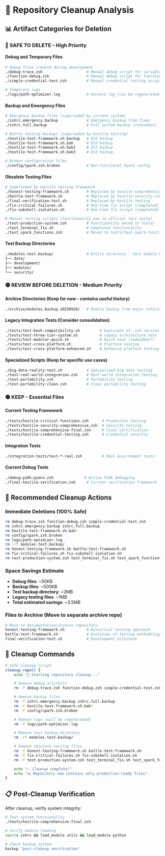 # 🧹 Repository Cleanup Analysis

## 📊 **Artifact Categories for Deletion**

### 🔴 **SAFE TO DELETE - High Priority**

#### **Debug and Temporary Files**
```bash
# Debug files created during development
./debug-trace.zsh                    # Manual debug script for variable tracing
./function-debug.zsh                 # Manual debug script for function testing
./simple-credential-test.zsh         # Manual credential testing script

# Temporary logs
./logs/path-optimizer.log            # Service log (can be regenerated)
```

#### **Backup and Emergency Files**
```bash
# Emergency backup files (superseded by current system)
./zshrc.emergency.backup             # Emergency backup from fixes
./zshrc.full.backup                  # Full system backup (redundant)

# Battle testing backups (superseded by hostile testing)
./hostile-test-framework.sh.backup   # Old backup
./hostile-test-framework.sh.bak      # Old backup
./hostile-test-framework.sh.bak2     # Old backup
./hostile-test-framework.sh.bak3     # Old backup

# Broken configuration files
./config/spark.zsh.broken            # Non-functional Spark config
```

#### **Obsolete Testing Files**
```bash
# Superseded by hostile testing framework
./honest-testing-framework.sh        # Replaced by hostile-comprehensive-final.zsh
./battle-test-framework.sh           # Replaced by hostile-security-comprehensive.zsh
./final-verification-test.sh         # Replaced by hostile testing
./fix-critical-failures.sh           # One-time fix script (completed)
./fix-subshell-isolation.sh          # One-time fix script (completed)

# Manual testing scripts (functionality now in official test suite)
./test-production-system.zsh         # Functionality moved to tests/
./test_terminal_fix.sh               # Completed functionality
./test_spark_functions.zsh           # Moved to tests/test-spark-functions.zsh
```

#### **Test Backup Directories**
```bash
./modules.test.backup/               # Entire directory - test module backups
├── data/
├── development/
├── modules/
└── security/
```

### 🟡 **REVIEW BEFORE DELETION - Medium Priority**

#### **Archive Directories** (Keep for now - contains useful history)
```bash
./archive/modules.backup.20250920/   # Module backup from major refactor
```

#### **Legacy Integration Tests** (Consider consolidation)
```bash
./tests/test-bash-compatibility.sh         # Duplicate of .zsh version?
./tests/test-three-tier-system.sh          # Legacy architecture test
./tests/test-modular-quick.sh              # Quick test (redundant?)
./tests/test-cross-platform.sh             # Platform testing
./tests/test-cross-platform-enhanced.sh    # Enhanced platform testing
```

#### **Specialized Scripts** (Keep for specific use cases)
```bash
./big-data-reality-test.sh           # Specialized big data testing
./test-real-world-integration.zsh    # Real-world integration testing
./test-portability.zsh               # Portability testing
./test-portability-clean.zsh         # Clean portability testing
```

### 🟢 **KEEP - Essential Files**

#### **Current Testing Framework**
```bash
./tests/hostile-critical-functions.zsh      # Production testing
./tests/hostile-security-comprehensive.zsh  # Security testing
./tests/hostile-comprehensive-final.zsh     # Final certification
./tests/hostile-credential-testing.zsh      # Credential security
```

#### **Integration Tests**
```bash
./integration-tests/test-*-real.zsh         # Real environment tests
```

#### **Current Debug Tools**
```bash
./debug-p10k-pyenv.zsh              # Active P10k debugging
./final-hostile-verification.zsh     # Current verification framework
```

## 🎯 **Recommended Cleanup Actions**

### **Immediate Deletions (100% Safe)**
```bash
rm debug-trace.zsh function-debug.zsh simple-credential-test.zsh
rm zshrc.emergency.backup zshrc.full.backup
rm hostile-test-framework.sh.bak*
rm config/spark.zsh.broken
rm logs/path-optimizer.log
rm -rf modules.test.backup/
rm honest-testing-framework.sh battle-test-framework.sh
rm fix-critical-failures.sh fix-subshell-isolation.sh
rm test-production-system.zsh test_terminal_fix.sh test_spark_functions.zsh
```

### **Space Savings Estimate**
- **Debug files**: ~50KB
- **Backup files**: ~500KB
- **Test backup directory**: ~2MB
- **Legacy testing files**: ~1MB
- **Total estimated savings**: ~3.5MB

### **Files to Archive** (Move to separate archive repo)
```bash
# Move to documentation/archive repository
honest-testing-framework.sh          # Historical testing approach
battle-test-framework.sh             # Evolution of testing methodology
final-verification-test.sh           # Development milestone
```

## 🔄 **Cleanup Commands**

```bash
# Safe cleanup script
cleanup_repo() {
    echo "🧹 Starting repository cleanup..."

    # Remove debug artifacts
    rm -f debug-trace.zsh function-debug.zsh simple-credential-test.zsh

    # Remove backup files
    rm -f zshrc.emergency.backup zshrc.full.backup
    rm -f hostile-test-framework.sh.bak*
    rm -f config/spark.zsh.broken

    # Remove logs (will be regenerated)
    rm -f logs/path-optimizer.log

    # Remove test backup directory
    rm -rf modules.test.backup/

    # Remove obsolete testing files
    rm -f honest-testing-framework.sh battle-test-framework.sh
    rm -f fix-critical-failures.sh fix-subshell-isolation.sh
    rm -f test-production-system.zsh test_terminal_fix.sh test_spark_functions.zsh

    echo "✅ Cleanup complete!"
    echo "📊 Repository now contains only production-ready files"
}
```

## 📋 **Post-Cleanup Verification**

After cleanup, verify system integrity:
```bash
# Test system functionality
./tests/hostile-comprehensive-final.zsh

# Verify module loading
source zshrc && load_module utils && load_module python

# Check backup system
backup "post-cleanup verification"
```